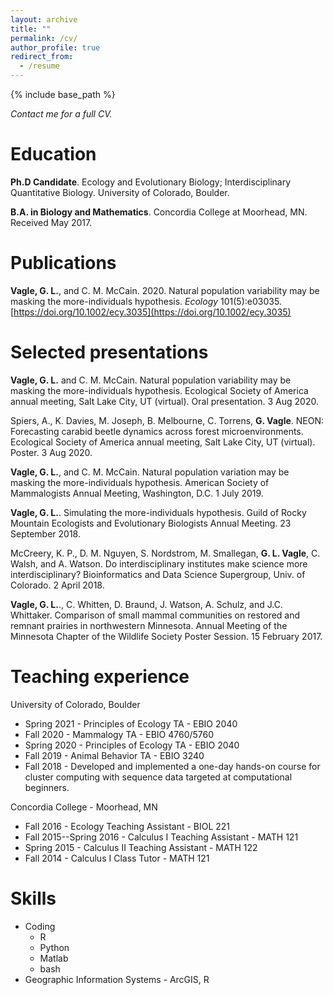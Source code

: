 ```yaml
---
layout: archive
title: ""
permalink: /cv/
author_profile: true
redirect_from:
  - /resume
---
```


{% include base_path %}
<!-- For full CV as a pdf, [click here](http://grantvagle.github.io/files/cv.pdf). -->
*Contact me for a full CV.*


Education
======
 **Ph.D Candidate**. Ecology and Evolutionary Biology; Interdisciplinary Quantitative Biology. University of Colorado, Boulder.

 **B.A. in Biology and Mathematics**. Concordia College at Moorhead, MN. Received May 2017.

Publications
======
 **Vagle, G. L.**, and C. M. McCain. 2020. Natural population variability may be masking the more-individuals hypothesis. *Ecology* 101(5):e03035. [https://doi.org/10.1002/ecy.3035](https://doi.org/10.1002/ecy.3035)

Selected presentations
======
 **Vagle, G. L.** and C. M. McCain. Natural population variability may be masking the more-individuals hypothesis. Ecological Society of America annual meeting, Salt Lake City, UT (virtual). Oral presentation. 3 Aug 2020.

 Spiers, A., K. Davies, M. Joseph, B. Melbourne, C. Torrens, **G. Vagle**. NEON: Forecasting carabid beetle dynamics across forest microenvironments. Ecological Society of America annual meeting, Salt Lake City, UT (virtual). Poster. 3 Aug 2020.

 **Vagle, G. L.**, and C. M. McCain. Natural population variation may be masking the more-individuals hypothesis. American Society of Mammalogists Annual Meeting, Washington, D.C. 1 July 2019.

 **Vagle, G. L.**. Simulating the more-individuals hypothesis. Guild of Rocky Mountain Ecologists and Evolutionary Biologists Annual Meeting. 23 September 2018.

 McCreery, K. P., D. M. Nguyen, S. Nordstrom, M. Smallegan, **G. L. Vagle**, C. Walsh, and A. Watson. Do interdisciplinary institutes make science more interdisciplinary? Bioinformatics and Data Science Supergroup, Univ. of Colorado. 2 April 2018.

 <!--**Vagle, G. L.**. Colonial evolutionary strategies in a mid-Cretaceous Bryozoan *Wilbertopora listokinae*. Interdisciplinary Quantitative Biology Rotation Talks, Univ. of Colorado. 21 February 2018. -->

 **Vagle, G. L.**., C. Whitten, D. Braund, J. Watson, A. Schulz, and J.C. Whittaker. Comparison of small mammal communities on restored and remnant prairies in northwestern Minnesota. Annual Meeting of the Minnesota Chapter of the Wildlife Society Poster Session. 15 February 2017.

Teaching experience
======
University of Colorado, Boulder
* Spring 2021 - Principles of Ecology TA - EBIO 2040
* Fall 2020 - Mammalogy TA - EBIO 4760/5760
* Spring 2020 - Principles of Ecology TA - EBIO 2040
* Fall 2019 - Animal Behavior TA - EBIO 3240
* Fall 2018 - Developed and implemented a one-day hands-on course for cluster computing with sequence data targeted at computational beginners.

Concordia College - Moorhead, MN
* Fall 2016 - Ecology Teaching Assistant - BIOL 221
* Fall 2015--Spring 2016 - Calculus I Teaching Assistant - MATH 121
* Spring 2015 - Calculus II Teaching Assistant - MATH 122
* Fall 2014 - Calculus I Class Tutor - MATH 121

<!-- Funding
======
* CU Retired Faculty Association Carl Kisslinger Research Award - 2018
* American Society of Mammalogists Grants-in-Aid of Research - 2019
* EBIO Department Research Grant - 2019
* CU Museum of Natural History Research Grant - 2019
-->

<!--
Study systems
======
* Mammals
* Insects
* Lichens
* Bryozoans
* Sensitive plants - *Mimosa pudica*
-->

Skills
======
* Coding
  * R
  * Python
  * Matlab
  * bash
* Geographic Information Systems - ArcGIS, R

<!--
Skills
======
* Coding
  * R (6 yrs exp.)
  * Python (1-2 yrs exp.)
  * Matlab (1 yr exp.)
  * bash (1 yr exp.)
* Geographic Information Systems - ArcGIS, R (2 yrs exp.)
-->
